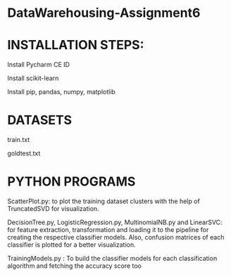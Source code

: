 # DataWarehousing-Assignment6
 
 
# INSTALLATION STEPS:
 
Install Pycharm CE ID 

Install scikit-learn 

Install pip, pandas, numpy, matplotlib 
 
# DATASETS
train.txt

goldtest.txt

# PYTHON PROGRAMS
ScatterPlot.py: to plot the training dataset clusters with the help of TruncatedSVD for visualization.

DecisionTree.py, LogisticRegression.py, MultinomialNB.py and LinearSVC: for feature extraction, transformation and loading it to the pipeline for creating the respective classifier models. Also, confusion matrices of each classifier is plotted for a better visualization.

TrainingModels.py : To build the classifier models for each classification algorithm and fetching the accuracy score too
